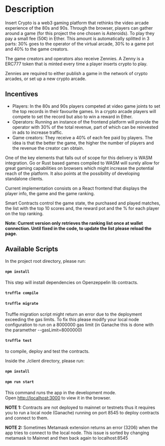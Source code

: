 # Description

Insert Crypto is a web3 gaming platform that rethinks the video arcade experience of the 80s and 90s. Through the browser, players can gather around a game (for this project the one chosen is Asteroids). To play they pay a small fee (50¢) in Ether. This amount is automatically splitted in 3 parts: 30% goes to the operator of the virtual arcade, 30% to a game pot and 40% to the game creators.

The game creators and operators also receive Zennies. A Zenny is a ERC777 token that is minted every time a player inserts crypto to play.

Zennies are required to either publish a game in the network of crypto arcades, or set up a new crypto arcade.

## Incentives

- Players: In the 80s and 90s players competed at video game joints to set the top records in their favourite games. In a crypto arcade players will compete to set the record but also to win a reward in Ether.
- Operators: Running an instance of the frontend platform will provide the operator with 30% of the total revenue, part of which can be reinvested in ads to increase traffic.
- Game creators: They receive a 40% of each fee paid by players. The idea is that the better the game, the higher the number of players and the revenue the creator can obtain.

One of the key elements that falls out of scope for this delivery is WASM integration. Go or Rust based games compiled to WASM will surely allow for great gaming capabilities on browsers which might increase the potential reach of the platform. It also points at the possibility of developing standalone clients.

Current implementation consists on a React frontend that displays the player info, the game and the game ranking.

Smart Contracts control the game state, the purchased and played matches, the list with the top 10 scores and, the reward pot and the % for each player on the top ranking.

**Note: Current version only retrieves the ranking list once at wallet connection. Until fixed in the code, to update the list please reload the page.**

## Available Scripts

In the project root directory, please run:

#### `npm install`

This step will install dependencies on Openzeppelin lib contracts.

#### `truffle compile`

#### `truffle migrate`

Truffle migration script might return an error due to the deployment exceeding the gas limits. To fix this please modify your local node configuration to run on a 8000000 gas limit (in Ganache this is done with the paramether --gasLimit=8000000)

#### `truffle test`

to compile, deploy and test the contracts.

Inside the ./client directory, please run:

#### `npm install`

#### `npm run start`

This command runs the app in the development mode.
<br>
Open [http://localhost:3000](http://localhost:3000) to view it in the browser.

**NOTE 1:** Contracts are not deployed to mainnet or testnets thus it requires you to run a local node (Ganache) running on port 8545 to deploy contracts and connect to them.

**NOTE 2:** Sometimes Metamask extension returns an error (3206) when the app tries to connect to the local node. This issue is sorted by changing metamask to Mainnet and then back again to localhost:8545
